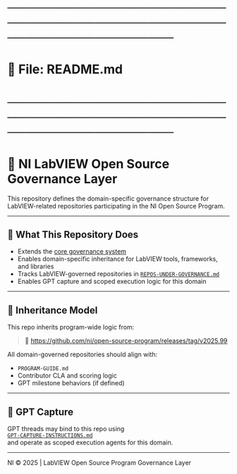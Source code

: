 # ─────────────────────────────────────────────────────────────────────
# 📁 File: README.md
# ─────────────────────────────────────────────────────────────────────

# 🧭 NI LabVIEW Open Source Governance Layer

This repository defines the domain-specific governance structure for  
LabVIEW-related repositories participating in the NI Open Source Program.

---

## 📘 What This Repository Does

- Extends the [core governance system](https://github.com/ni/open-source-program)
- Enables domain-specific inheritance for LabVIEW tools, frameworks, and libraries
- Tracks LabVIEW-governed repositories in [`REPOS-UNDER-GOVERNANCE.md`](./REPOS-UNDER-GOVERNANCE.md)
- Enables GPT capture and scoped execution logic for this domain

---

## 🧬 Inheritance Model

This repo inherits program-wide logic from:

> 🔗 https://github.com/ni/open-source-program/releases/tag/v2025.99

All domain-governed repositories should align with:
- `PROGRAM-GUIDE.md`
- Contributor CLA and scoring logic
- GPT milestone behaviors (if defined)

---

## 🤖 GPT Capture

GPT threads may bind to this repo using  
[`GPT-CAPTURE-INSTRUCTIONS.md`](./GPT-CAPTURE-INSTRUCTIONS.md)  
and operate as scoped execution agents for this domain.

---

NI © 2025 | LabVIEW Open Source Program Governance Layer
